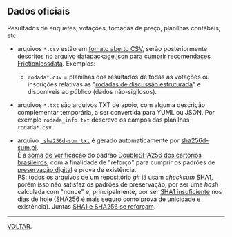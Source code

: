 ## Dados oficiais

Resultados de enquetes, votações, tomadas de preço, planilhas contábeis, etc.

* arquivos `*.csv` estão em [fomato aberto CSV](https://frictionlessdata.io/specs/csv-dialect/), serão posteriormente descritos no arquivo [datapackage.json para cumprir recomendaçes Frictionlessdata](https://frictionlessdata.io/specs/data-package/). Exemplos:

   - `rodada*.csv` = planilhas dos resultados de todas as votações ou inscrições relativas às "[rodadas de discussão estruturada](https://wiki.openstreetmap.org/wiki/WikiProject_Brazil/Associa%C3%A7%C3%A3o/Rodadas)" e disponíveis ao público (dados não-sigilosos).

* arquivos `*.txt` são arquivos TXT de apoio, com alguma descrição complementar temporária, a ser convertida para YUML ou JSON. Por exemplo `rodada_info.txt` descreve os campos das planilhas `rodada*.csv`.

* arquivo [`_sha256d-sum.txt`](_sha256d-sum.txt) é gerado automaticamente por [sha256d-sum.pl](https://github.com/OSMBrasil/Associacao/blob/master/assets/sha256d-sum.pl). <br/>É a [soma de verificação](https://en.wikipedia.org/wiki/Checksum) do padrão [DoubleSHA256 dos cartórios brasileiros](http://www.uniproof.com.br#valide-hash), com a finalidade de "reforço" para cumprir os padrões de [preservação digital](https://en.wikipedia.org/wiki/Digital_preservation) e prova de existência. <br/>PS: todos os arquivos de um repositório *git* já usam *checksum* SHA1, porém isso não satisfaz os padrões de preservação, por ser uma *hash* calculada com "nonce" e, principalmente, por ser [SHA1 insuficiente](http://alf.nu/SHA1) nos dias de hoje (SHA256 é mais seguro como prova de unicidade e existência). Juntas [SHA1 e SHA256 se reforçam](https://crypto.stackexchange.com/a/44281/42893).

-----

[VOLTAR](../README.md).
